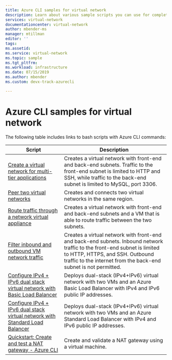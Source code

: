 ```yaml
---
title: Azure CLI samples for virtual network
description: Learn about various sample scripts you can use for completing tasks in the Azure CLI, including creating a virtual network for multi-tier applications.
services: virtual-network
documentationcenter: virtual-network
author: mbender-ms
manager: mtillman
editor: ''
tags:
ms.assetid:
ms.service: virtual-network
ms.topic: sample
ms.tgt_pltfrm:
ms.workload: infrastructure
ms.date: 07/15/2019
ms.author: mbender 
ms.custom: devx-track-azurecli

---
```

# Azure CLI samples for virtual network

The following table includes links to bash scripts with Azure CLI commands:

| Script | Description |
|----|----|
| [Create a virtual network for multi-tier applications](./scripts/virtual-network-cli-sample-multi-tier-application.md) | Creates a virtual network with front-end and back-end subnets. Traffic to the front-end subnet is limited to HTTP and SSH, while traffic to the back-end subnet is limited to MySQL, port 3306. |
| [Peer two virtual networks](./scripts/virtual-network-cli-sample-peer-two-virtual-networks.md) | Creates and connects two virtual networks in the same region. |
| [Route traffic through a network virtual appliance](./scripts/virtual-network-cli-sample-route-traffic-through-nva.md) | Creates a virtual network with front-end and back-end subnets and a VM that is able to route traffic between the two subnets. |
| [Filter inbound and outbound VM network traffic](./scripts/virtual-network-cli-sample-filter-network-traffic.md) | Creates a virtual network with front-end and back-end subnets. Inbound network traffic to the front-end subnet is limited to HTTP, HTTPS, and SSH. Outbound traffic to the internet from the back-end subnet is not permitted. |
|[Configure IPv4 + IPv6 dual stack virtual network with Basic Load Balancer](./scripts/virtual-network-cli-sample-ipv6-dual-stack.md)|Deploys dual-stack (IPv4+IPv6) virtual network with two VMs and an Azure Basic Load Balancer with IPv4 and IPv6 public IP addresses. |
|[Configure IPv4 + IPv6 dual stack virtual network with Standard Load Balancer](./scripts/virtual-network-cli-sample-ipv6-dual-stack-standard-load-balancer.md)|Deploys dual-stack (IPv4+IPv6) virtual network with two VMs and an Azure Standard Load Balancer with IPv4 and IPv6 public IP addresses. |
|[Quickstart: Create and test a NAT gateway - Azure CLI](../virtual-network/nat-gateway/quickstart-create-nat-gateway-cli.md)|Create and validate a NAT gateway using a virtual machine. |
